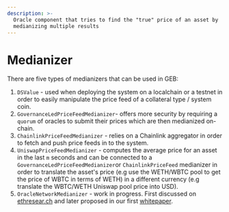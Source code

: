 ```yaml
---
description: >-
  Oracle component that tries to find the "true" price of an asset by
  medianizing multiple results
---
```


# Medianizer

There are five types of medianizers that can be used in GEB:

1. `DSValue` - used when deploying the system on a localchain or a testnet in order to easily manipulate the price feed of a collateral type / system coin.
2. `GovernanceLedPriceFeedMedianizer`- offers more security by requiring a `quorum` of oracles to submit their prices which are then medianized on-chain.
3. `ChainlinkPriceFeedMedianizer` - relies on a Chainlink aggregator in order to fetch and push price feeds in to the system.
4. `UniswapPriceFeedMedianizer` - computes the average price for an asset in the last `m` seconds and can be connected to a `GovernanceLedPriceFeedMedianizer`or `ChainlinkPriceFeed` medianizer in order to translate the asset's price \(e.g use the WETH/WBTC pool to get the price of WBTC in terms of WETH\) in a different currency \(e.g translate the WBTC/WETH Uniswap pool price into USD\).
5. `OracleNetworkMedianizer` - work in progress. First discussed on [ethresear.ch](https://ethresear.ch/t/metacoin-governance-minimized-oracle/7293) and later proposed in our first [whitepaper](https://github.com/reflexer-labs/whitepapers/blob/master/rai.pdf).



